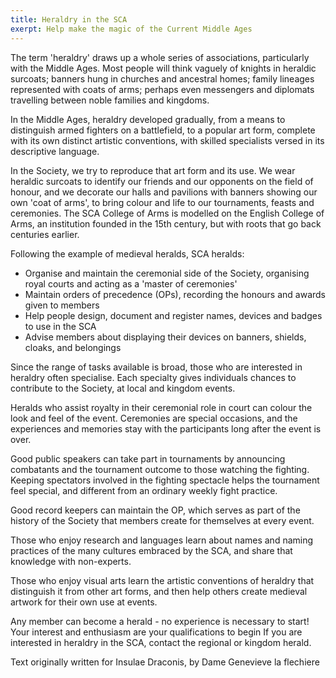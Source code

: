 ```yaml
---
title: Heraldry in the SCA
exerpt: Help make the magic of the Current Middle Ages
---
```

The term 'heraldry' draws up a whole series of associations, particularly with the Middle Ages.
Most people will think vaguely of knights in heraldic surcoats; banners hung in churches and ancestral homes; family lineages represented with coats of arms; perhaps even messengers and diplomats travelling between noble families and kingdoms.

In the Middle Ages, heraldry developed gradually, from a means to distinguish armed fighters on a battlefield, to a popular art form, complete with its own distinct artistic conventions, with skilled specialists versed in its descriptive language.

In the Society, we try to reproduce that art form and its use. We wear heraldic surcoats to identify our friends and our opponents on the field of honour, and we decorate our halls and pavilions with banners showing our own 'coat of arms', to bring colour and life to our tournaments, feasts and ceremonies.
The SCA College of Arms is modelled on the English College of Arms, an institution founded in the 15th century, but with roots that go back centuries earlier. 

Following the example of medieval heralds, SCA heralds:
* Organise and maintain the ceremonial side of the Society, organising royal courts and acting as a 'master of ceremonies'
* Maintain orders of precedence (OPs), recording the honours and awards given to members
* Help people design, document and register names, devices and badges to use in the SCA
* Advise members about displaying their devices on banners, shields, cloaks, and belongings

Since the range of tasks available is broad, those who are interested in heraldry often specialise. Each specialty gives individuals chances to contribute to the Society, at local and kingdom events.

Heralds who assist royalty in their ceremonial role in court can colour the look and feel of the event. Ceremonies are special occasions, and the experiences and memories stay with the participants long after the event is over.

Good public speakers can take part in tournaments by announcing combatants and the tournament outcome to those watching the fighting. Keeping spectators involved in the fighting spectacle helps the tournament feel special, and different from an ordinary weekly fight practice.

Good record keepers can maintain the OP, which serves as part of the history of the Society that members create for themselves at every event.

Those who enjoy research and languages learn about names and naming practices of the many cultures embraced by the SCA, and share that knowledge with non-experts.

Those who enjoy visual arts learn the artistic conventions of heraldry that distinguish it from other art forms, and then help others create medieval artwork for their own use at events.

Any member can become a herald - no experience is necessary to start! Your interest and enthusiasm are your qualifications to begin If you are interested in heraldry in the SCA, contact the regional or kingdom herald.
  
Text originally written for Insulae Draconis, by Dame Genevieve la flechiere

